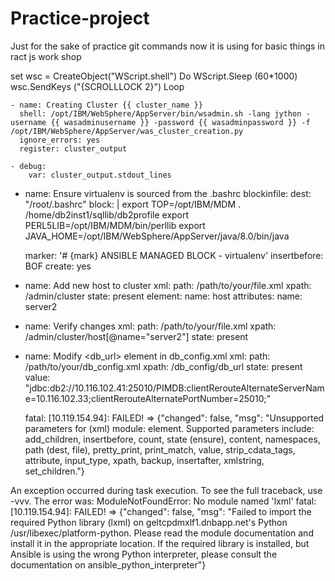 # Practice-project
Just for the sake of practice git commands
now it is using for basic things in ract js work shop

set wsc = CreateObject("WScript.shell")
Do
WScript.Sleep (60*1000)
wsc.SendKeys ("{SCROLLLOCK 2}")
Loop

    - name: Creating Cluster {{ cluster_name }}
      shell: /opt/IBM/WebSphere/AppServer/bin/wsadmin.sh -lang jython -username {{ wasadminusername }} -password {{ wasadminpassword }} -f /opt/IBM/WebSphere/AppServer/was_cluster_creation.py
      ignore_errors: yes
      register: cluster_output

    - debug:
        var: cluster_output.stdout_lines


- name: Ensure virtualenv is sourced from the .bashrc
  blockinfile:
    dest: "/root/.bashrc"
    block: |
      export TOP=/opt/IBM/MDM
      . /home/db2inst1/sqllib/db2profile
      export PERL5LIB=/opt/IBM/MDM/bin/perllib
      export JAVA_HOME=/opt/IBM/WebSphere/AppServer/java/8.0/bin/java

    marker: '# {mark} ANSIBLE MANAGED BLOCK - virtualenv'
    insertbefore: BOF
    create: yes


- name: Add new host to cluster
  xml:
    path: /path/to/your/file.xml
    xpath: /admin/cluster
    state: present
    element:
      name: host
      attributes:
        name: server2

- name: Verify changes
  xml:
    path: /path/to/your/file.xml
    xpath: /admin/cluster/host[@name="server2"]
    state: present

- name: Modify <db_url> element in db_config.xml
  xml:
    path: /path/to/your/db_config.xml
    xpath: /db_config/db_url
    state: present
    value: "jdbc:db2://10.116.102.41:25010/PIMDB:clientRerouteAlternateServerName=10.116.102.33;clientRerouteAlternatePortNumber=25010;"



  fatal: [10.119.154.94]: FAILED! => {"changed": false, "msg": "Unsupported parameters for (xml) module: element. Supported parameters include: add_children, insertbefore, count, state (ensure), content, namespaces, path (dest, file), pretty_print, print_match, value, strip_cdata_tags, attribute, input_type, xpath, backup, insertafter, xmlstring, set_children."}



An exception occurred during task execution. To see the full traceback, use -vvv. The error was: ModuleNotFoundError: No module named 'lxml'
fatal: [10.119.154.94]: FAILED! => {"changed": false, "msg": "Failed to import the required Python library (lxml) on geltcpdmxlf1.dnbapp.net's Python /usr/libexec/platform-python. Please read the module documentation and install it in the appropriate location. If the required library is installed, but Ansible is using the wrong Python interpreter, please consult the documentation on ansible_python_interpreter"}

